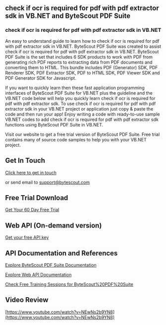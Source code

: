 ## check if ocr is required for pdf with pdf extractor sdk in VB.NET and ByteScout PDF Suite

### check if ocr is required for pdf with pdf extractor sdk in VB.NET

An easy to understand guide to learn how to check if ocr is required for pdf with pdf extractor sdk in VB.NET. ByteScout PDF Suite was created to assist check if ocr is required for pdf with pdf extractor sdk in VB.NET. ByteScout PDF Suite is the set that includes 6 SDK products to work with PDF from generating rich PDF reports to extracting data from PDF documents and converting them to HTML. This bundle includes PDF (Generator) SDK, PDF Renderer SDK, PDF Extractor SDK, PDF to HTML SDK, PDF Viewer SDK and PDF Generator SDK for Javascript.

If you want to quickly learn then these fast application programming interfaces of ByteScout PDF Suite for VB.NET plus the guideline and the VB.NET code below will help you quickly learn check if ocr is required for pdf with pdf extractor sdk. To use check if ocr is required for pdf with pdf extractor sdk in your VB.NET project or application just copy & paste the code and then run your app! Enjoy writing a code with ready-to-use sample VB.NET codes to add check if ocr is required for pdf with pdf extractor sdk functions using ByteScout PDF Suite in VB.NET.

Visit our website to get a free trial version of ByteScout PDF Suite. Free trial contains many of source code samples to help you with your VB.NET project.

## Get In Touch

[Click here to get in touch](https://bytescout.zendesk.com/hc/en-us/requests/new?subject=ByteScout%20PDF%20Suite%20Question)

or send email to [support@bytescout.com](mailto:support@bytescout.com?subject=ByteScout%20PDF%20Suite%20Question) 

## Free Trial Download

[Get Your 60 Day Free Trial](https://bytescout.com/download/web-installer?utm_source=github-readme)

## Web API (On-demand version)

[Get your free API key](https://pdf.co/documentation/api?utm_source=github-readme)

## API Documentation and References

[Explore ByteScout PDF Suite Documentation](https://bytescout.com/documentation/index.html?utm_source=github-readme)

[Explore Web API Documentation](https://pdf.co/documentation/api?utm_source=github-readme)

[Check Free Training Sessions for ByteScout%20PDF%20Suite](https://academy.bytescout.com/)

## Video Review

[https://www.youtube.com/watch?v=NEwNs2b9YN8](https://www.youtube.com/watch?v=NEwNs2b9YN8)